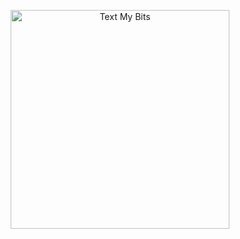 <p align="center">
  <img src="https://imgur.com/a/xw727DG" width="350" title="Text My Bits">
</p>

